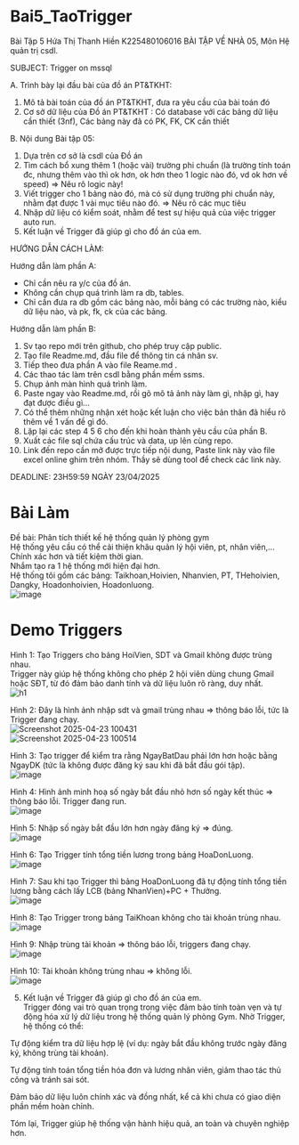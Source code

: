 # Bai5_TaoTrigger
Bài Tập 5 Hứa Thị Thanh Hiền K225480106016
BÀI TẬP VỀ NHÀ 05, Môn Hệ quản trị csdl.

SUBJECT: Trigger on mssql

A. Trình bày lại đầu bài của đồ án PT&TKHT:
1. Mô tả bài toán của đồ án PT&TKHT, 
   đưa ra yêu cầu của bài toán đó
2. Cơ sở dữ liệu của Đồ án PT&TKHT :
   Có database với các bảng dữ liệu cần thiết (3nf),
   Các bảng này đã có PK, FK, CK cần thiết
 
B. Nội dung Bài tập 05:
1. Dựa trên cơ sở là csdl của Đồ án
2. Tìm cách bổ xung thêm 1 (hoặc vài) trường phi chuẩn
   (là trường tính toán đc, nhưng thêm vào thì ok hơn,
    ok hơn theo 1 logic nào đó, vd ok hơn về speed)
   => Nêu rõ logic này!
3. Viết trigger cho 1 bảng nào đó, 
   mà có sử dụng trường phi chuẩn này,
   nhằm đạt được 1 vài mục tiêu nào đó.
   => Nêu rõ các mục tiêu 
4. Nhập dữ liệu có kiểm soát, 
   nhằm để test sự hiệu quả của việc trigger auto run.
5. Kết luận về Trigger đã giúp gì cho đồ án của em.

HƯỚNG DẪN CÁCH LÀM:

Hướng dẫn làm phần A: 
 - Chỉ cần nêu ra y/c của đồ án.
 - Không cần chụp quá trình làm ra db, tables.
 - Chỉ cần đưa ra db gồm các bảng nào,
   mỗi bảng có các trường nào, kiểu dữ liệu nào,
   và pk, fk, ck của các bảng.

Hướng dẫn làm phần B:
1. Sv tạo repo mới trên github, cho phép truy cập public.
2. Tạo file Readme.md, đầu file để thông tin cá nhân sv.
3. Tiếp theo đưa phần A vào file Reame.md .
3. Các thao tác làm trên csdl bằng phần mềm ssms.
4. Chụp ảnh màn hình quá trình làm.
5. Paste ngay vào Readme.md, 
   rồi gõ mô tả ảnh này làm gì, nhập gì, hay đạt được điều gì...
6. Có thể thêm những nhận xét hoặc kết luận
   cho việc bản thân đã hiểu rõ thêm về 1 vấn đề gì đó.
7. Lặp lại các step 4 5 6 cho đến khi hoàn thành yêu cầu của phần B.
8. Xuất các file sql chứa cấu trúc và data, up lên cùng repo.
9. Link đến repo cần mở được trực tiếp nội dung, 
   Paste link này vào file excel online ghim trên nhóm.
   Thầy sẽ dùng tool để check các link này.

DEADLINE: 23H59:59 NGÀY 23/04/2025
# Bài Làm  
Đề bài: Phân tích thiết kế hệ thống quản lý phòng gym  
Hệ thống yêu cầu có thể cải thiện khâu quản lý hội viên, pt, nhân viên,... Chính xác hơn và tiết kiệm thời gian.  
Nhắm tạo ra 1 hệ thống mới hiện đại hơn.  
Hệ thống tôi gồm các bảng: Taikhoan,Hoivien, Nhanvien, PT, THehoivien, Dangky, Hoadonhoivien, Hoadonluong.  
![image](https://github.com/user-attachments/assets/baad5c92-1b25-40c2-be60-c786c3f76fab)  

# Demo Triggers  
Hình 1: Tạo Triggers cho bảng HoiVien, SDT và Gmail không được trùng nhau.  
Trigger này giúp hệ thống không cho phép 2 hội viên dùng chung Gmail hoặc SĐT, từ đó đảm bảo danh tính và dữ liệu luôn rõ ràng, duy nhất.  
 ![h1](https://github.com/user-attachments/assets/9b7f3243-aebc-4d77-824d-147d7f629cc7)   

Hình 2: Đây là hình ảnh nhập sdt và gmail trùng nhau => thông báo lỗi, tức là Trigger đang chạy.  
![Screenshot 2025-04-23 100431](https://github.com/user-attachments/assets/905116a5-375c-45f6-9b68-91a5b24b3725)  
![Screenshot 2025-04-23 100514](https://github.com/user-attachments/assets/849896bf-d5ae-4da9-8081-2dcddf774597)  

Hình 3: Tạo trigger để kiểm tra rằng NgayBatDau phải lớn hơn hoặc bằng NgayDK (tức là không được đăng ký sau khi đã bắt đầu gói tập).  
![image](https://github.com/user-attachments/assets/cd02de44-ab4c-4067-b160-df43421d0c4d)  

Hình 4: Hình ảnh minh hoạ số ngày bắt đầu nhỏ hơn số ngày kết thúc => thông báo lỗi. Trigger đang run.  
![image](https://github.com/user-attachments/assets/99ead1b8-35fa-491d-83e6-f2ce49046875)  

Hình 5: Nhập số ngày bắt đầu lớn hơn ngày đăng ký => đúng.  
![image](https://github.com/user-attachments/assets/91f76f2a-1209-4d42-a106-756270e6da59)  

Hình 6: Tạo Trigger tính tổng tiền lương trong bảng HoaDonLuong.  
 ![image](https://github.com/user-attachments/assets/04bb3170-9ded-4846-a000-125018c30f8f)  

Hình 7: Sau khi tạo Trigger thì bảng HoaDonLuong đã tự động tính tổng tiền lương bằng cách lấy LCB (bảng NhanVien)+PC + Thưởng.  
![image](https://github.com/user-attachments/assets/2a93a66e-9e1e-4866-8f60-038d77d7bf79)  

Hình 8: Tạo Trigger trong bảng TaiKhoan không cho tài khoản trùng nhau.  
![image](https://github.com/user-attachments/assets/8250a47f-fda4-4ce4-ac9a-ad02ffeb2edd)  

Hình 9: Nhập trùng tài khoản => thông báo lỗi, triggers đang chạy.  
![image](https://github.com/user-attachments/assets/4c3cc5c1-28cb-476d-a578-4c66117aa3ad)  

Hình 10: Tài khoản không trùng nhau => không lỗi.  
![image](https://github.com/user-attachments/assets/5ba37ae8-b154-4bc8-8434-94d4ad17c79f)  


5. Kết luận về Trigger đã giúp gì cho đồ án của em.  
Trigger đóng vai trò quan trọng trong việc đảm bảo tính toàn vẹn và tự động hóa xử lý dữ liệu trong hệ thống quản lý phòng Gym. Nhờ Trigger, hệ thống có thể:  

Tự động kiểm tra dữ liệu hợp lệ (ví dụ: ngày bắt đầu không trước ngày đăng ký, không trùng tài khoản).  

Tự động tính toán tổng tiền hóa đơn và lương nhân viên, giảm thao tác thủ công và tránh sai sót.  

Đảm bảo dữ liệu luôn chính xác và đồng nhất, kể cả khi chưa có giao diện phần mềm hoàn chỉnh.   

Tóm lại, Trigger giúp hệ thống vận hành hiệu quả, an toàn và chuyên nghiệp hơn.  



































